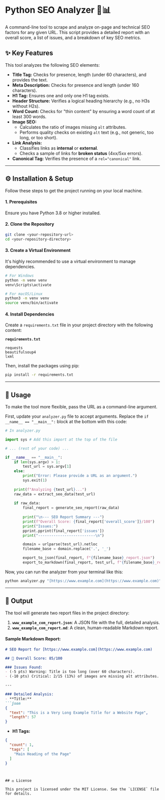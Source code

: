 # Python SEO Analyzer 🐍📊

A command-line tool to scrape and analyze on-page and technical SEO factors for any given URL. This script provides a detailed report with an overall score, a list of issues, and a breakdown of key SEO metrics.

## ✨ Key Features

This tool analyzes the following SEO elements:

* **Title Tag:** Checks for presence, length (under 60 characters), and provides the text.
* **Meta Description:** Checks for presence and length (under 160 characters).
* **H1 Tag:** Ensures one and only one H1 tag exists.
* **Header Structure:** Verifies a logical heading hierarchy (e.g., no H3s without H2s).
* **Word Count:** Checks for "thin content" by ensuring a word count of at least 300 words.
* **Image SEO:**
    * Calculates the ratio of images missing `alt` attributes.
    * Performs quality checks on existing `alt` text (e.g., not generic, too long, or too short).
* **Link Analysis:**
    * Classifies links as **internal** or **external**.
    * Checks a sample of links for **broken status** (4xx/5xx errors).
* **Canonical Tag:** Verifies the presence of a `rel="canonical"` link.

---

## ⚙️ Installation & Setup

Follow these steps to get the project running on your local machine.

#### **1. Prerequisites**
Ensure you have Python 3.8 or higher installed.

#### **2. Clone the Repository**
```bash
git clone <your-repository-url>
cd <your-repository-directory>
````

#### **3. Create a Virtual Environment**

It's highly recommended to use a virtual environment to manage dependencies.

```bash
# For Windows
python -m venv venv
venv\Scripts\activate

# For macOS/Linux
python3 -m venv venv
source venv/bin/activate
```

#### **4. Install Dependencies**

Create a `requirements.txt` file in your project directory with the following content:

**`requirements.txt`**

```
requests
beautifulsoup4
lxml
```

Then, install the packages using pip:

```bash
pip install -r requirements.txt
```

-----

## 🚀 Usage

To make the tool more flexible, pass the URL as a command-line argument.

First, update your `analyzer.py` file to accept arguments. Replace the `if __name__ == "__main__":` block at the bottom with this code:

```python
# In analyzer.py

import sys # Add this import at the top of the file

# ... (rest of your code) ...

if __name__ == "__main__":
    if len(sys.argv) > 1:
        test_url = sys.argv[1]
    else:
        print("Error: Please provide a URL as an argument.")
        sys.exit(1)
    
    print(f"Analyzing {test_url}...")
    raw_data = extract_seo_data(test_url)
    
    if raw_data:
        final_report = generate_seo_report(raw_data)
        
        print("\n--- SEO Report Summary ---")
        print(f"Overall Score: {final_report['overall_score']}/100")
        print("Issues:")
        pprint.pprint(final_report['issues'])
        print("--------------------------\n")

        domain = urlparse(test_url).netloc
        filename_base = domain.replace('.', '_')

        export_to_json(final_report, f"{filename_base}_report.json")
        export_to_markdown(final_report, test_url, f"{filename_base}_report.md")
```

Now, you can run the analyzer from your terminal like this:

```bash
python analyzer.py "[https://www.example.com](https://www.example.com)"
```

-----

## 📄 Output

The tool will generate two report files in the project directory:

1.  **`www_example_com_report.json`**: A JSON file with the full, detailed analysis.
2.  **`www_example_com_report.md`**: A clean, human-readable Markdown report.

#### **Sample Markdown Report:**

````markdown
# SEO Report for [https://www.example.com](https://www.example.com)

## 💯 Overall Score: 85/100

### Issues Found:
- (-5 pts) Warning: Title is too long (over 60 characters).
- (-10 pts) Critical: 2/15 (13%) of images are missing alt attributes.

---

### Detailed Analysis:
- **Title:**
```json
{
  "text": "This is a Very Long Example Title for a Website Page",
  "length": 57
}
````

  - **H1 Tags:**

<!-- end list -->

```json
{
  "count": 1,
  "tags": [
    "Main Heading of the Page"
  ]
}
```

```


## ⚖️ License

This project is licensed under the MIT License. See the `LICENSE` file for details.

```
